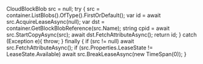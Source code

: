 CloudBlockBlob src = null;
try {
    src = container.ListBlobs().OfType<CloudBlockBlob>().FirstOrDefault();
    var id = await src.AcquireLeaseAsync(null);
    var dst = container.GetBlockBlobReference(src.Name);
    string cpid = await src.StartCopyAsync(src);
    await dst.FetchAttributeAsync();
    return id;
} catch (Exception e){
    throw;
} finally {
    if (src != null)
    await src.FetchAttributeAsync();
    if (src.Properties.LeaseState != LeaseState.Available)
    await src.BreakLeaseAsync(new TimeSpan(0));
}